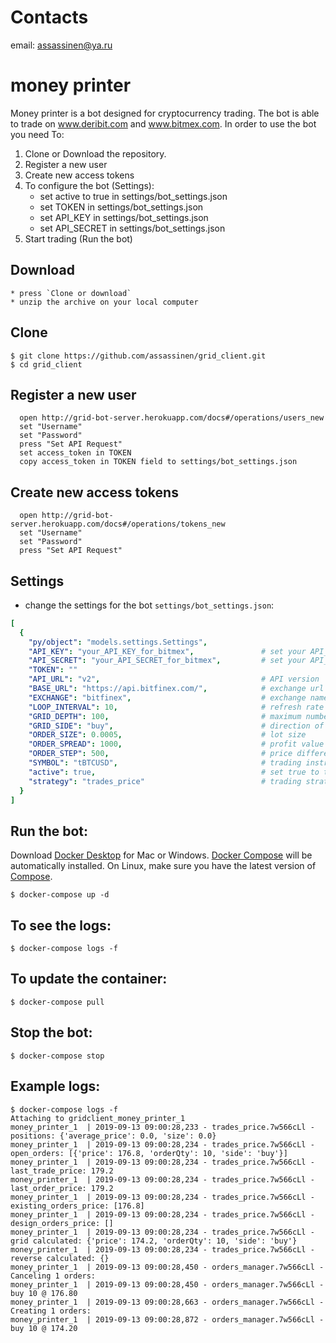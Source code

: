 # Сontacts
email: assassinen@ya.ru

# money printer
Money printer is a bot designed for cryptocurrency trading. The bot is able to trade on www.deribit.com and www.bitmex.com. In order to use the bot you need To:
1. Clone or Download the repository.
2. Register a new user
3. Create new access tokens
4. To configure the bot (Settings):
    * set active to true in settings/bot_settings.json
    * set TOKEN in settings/bot_settings.json
    * set API_KEY in settings/bot_settings.json
    * set API_SECRET in settings/bot_settings.json
5. Start trading (Run the bot)


## Download
    * press `Clone or download`
    * unzip the archive on your local computer

## Clone
    $ git clone https://github.com/assassinen/grid_client.git
    $ cd grid_client

## Register a new user
      open http://grid-bot-server.herokuapp.com/docs#/operations/users_new
      set "Username"
      set "Password"
      press "Set API Request"
      set access_token in TOKEN 
      сopy access_token in TOKEN field to settings/bot_settings.json

## Create new access tokens
      open http://grid-bot-server.herokuapp.com/docs#/operations/tokens_new
      set "Username"
      set "Password"
      press "Set API Request"

## Settings 
* change the settings for the bot `settings/bot_settings.json`:
```yaml
[
  {
    "py/object": "models.settings.Settings",
    "API_KEY": "your_API_KEY_for_bitmex",               # set your API_KEY
    "API_SECRET": "your_API_SECRET_for_bitmex",         # set your API_SECRET
    "TOKEN": ""
    "API_URL": "v2",                                    # API version
    "BASE_URL": "https://api.bitfinex.com/",            # exchange url (e.g https://www.bitmex.com, https://www.deribit.com)
    "EXCHANGE": "bitfinex",                             # exchange name (e.g bitmex, deribit)
    "LOOP_INTERVAL": 10,                                # refresh rate in seconds
    "GRID_DEPTH": 100,                                  # maximum number of orders
    "GRID_SIDE": "buy",                                 # direction of orders to close a position
    "ORDER_SIZE": 0.0005,                               # lot size
    "ORDER_SPREAD": 1000,                               # profit value from each order
    "ORDER_STEP": 500,                                  # price difference between orders
    "SYMBOL": "tBTCUSD",                                # trading instrument
    "active": true,                                     # set true to the robot worked
    "strategy": "trades_price"                          # trading strategy name
  }
]
 ```

## Run the bot:
Download [Docker Desktop](https://www.docker.com/products/docker-desktop) for Mac or Windows. [Docker Compose](https://docs.docker.com/compose) will be automatically installed. On Linux, make sure you have the latest version of [Compose](https://docs.docker.com/compose/install/). 

    $ docker-compose up -d
    
## To see the logs:
    $ docker-compose logs -f
    
## To update the container:
    $ docker-compose pull

## Stop the bot:
    $ docker-compose stop
    
## Example logs:
```
$ docker-compose logs -f
Attaching to gridclient_money_printer_1
money_printer_1  | 2019-09-13 09:00:28,233 - trades_price.7w566cLl - positions: {'average_price': 0.0, 'size': 0.0}
money_printer_1  | 2019-09-13 09:00:28,234 - trades_price.7w566cLl - open_orders: [{'price': 176.8, 'orderQty': 10, 'side': 'buy'}]
money_printer_1  | 2019-09-13 09:00:28,234 - trades_price.7w566cLl - last_trade_price: 179.2
money_printer_1  | 2019-09-13 09:00:28,234 - trades_price.7w566cLl - last_order_price: 179.2
money_printer_1  | 2019-09-13 09:00:28,234 - trades_price.7w566cLl - existing_orders_price: [176.8]
money_printer_1  | 2019-09-13 09:00:28,234 - trades_price.7w566cLl - design_orders_price: []
money_printer_1  | 2019-09-13 09:00:28,234 - trades_price.7w566cLl - grid calculated: {'price': 174.2, 'orderQty': 10, 'side': 'buy'}
money_printer_1  | 2019-09-13 09:00:28,234 - trades_price.7w566cLl - reverse calculated: {}
money_printer_1  | 2019-09-13 09:00:28,450 - orders_manager.7w566cLl - Canceling 1 orders:
money_printer_1  | 2019-09-13 09:00:28,450 - orders_manager.7w566cLl -  buy 10 @ 176.80
money_printer_1  | 2019-09-13 09:00:28,663 - orders_manager.7w566cLl - Creating 1 orders:
money_printer_1  | 2019-09-13 09:00:28,872 - orders_manager.7w566cLl -  buy 10 @ 174.20
````
